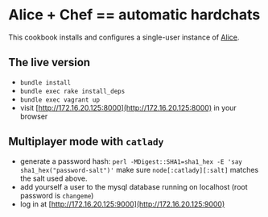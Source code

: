 # Alice + Chef == automatic hardchats
This cookbook installs and configures a single-user instance of [Alice](https://github.com/leedo/alice).

## The live version

* `bundle install`
* `bundle exec rake install_deps`
* `bundle exec vagrant up`
* visit [http://172.16.20.125:8000](http://172.16.20.125:8000) in your browser

## Multiplayer mode with `catlady`

* generate a password hash:
`perl -MDigest::SHA1=sha1_hex -E 'say sha1_hex("password-salt")'`
make sure `node[:catlady][:salt]` matches the salt used above.
* add yourself a user to the mysql database running on localhost (root password is `changeme`)
* log in at [http://172.16.20.125:9000](http://172.16.20.125:9000) 


